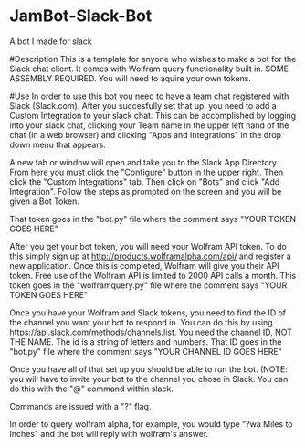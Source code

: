 # JamBot-Slack-Bot
A bot I made for slack

#Description
This is a template for anyone who wishes to make a bot for the Slack chat client. It comes with Wolfram query functionality built in. SOME ASSEMBLY REQUIRED. You will need to aquire your own tokens.

#Use
In order to use this bot you need to have a team chat registered with Slack (Slack.com). After you succesfully set that up, you need to add a Custom Integration to your slack chat. This can be accomplished by logging into your slack chat, clicking your Team name in the upper left hand of the chat (In a web browser) and clicking "Apps and Integrations" in the drop down menu that appears. 

A new tab or window will open and take you to the Slack App Directory. From here you must click the "Configure" button in the upper right. Then click the "Custom Integrations" tab. Then click on "Bots" and click "Add Integration". Follow the steps as prompted on the screen and you will be given a Bot Token. 

That token goes in the "bot.py" file where the comment says "YOUR TOKEN GOES HERE"

After you get your bot token, you will need your Wolfram API token. To do this simply sign up at http://products.wolframalpha.com/api/ and register a new application. Once this is completed, Wolfram will give you their API token. Free use of the Wolfram API is limited to 2000 API calls a month. This token goes in the "wolframquery.py" file where the comment says "YOUR TOKEN GOES HERE"

Once you have your Wolfram and Slack tokens, you need to find the ID of the channel you want your bot to respond in. You can do this by using https://api.slack.com/methods/channels.list. You need the channel ID, NOT THE NAME. The id is a string of letters and numbers. That ID goes in the "bot.py" file where the comment says "YOUR CHANNEL ID GOES HERE"

Once you have all of that set up you should be able to run the bot. (NOTE: you will have to invite your bot to the channel you chose in Slack. You can do this with the "@<botname>" command within slack.

Commands are issued with a "?" flag. 

In order to query wolfram alpha, for example, you would type "?wa Miles to Inches" and the bot will reply with wolfram's answer.
